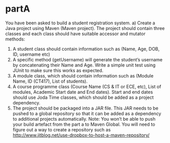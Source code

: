 # partA

You have been asked to build a student registration system.
a)	Create a Java project using Maven (Maven project). The project should contain three classes and each class should have suitable accessor and mutator methods:
  1.	A student class should contain information such as (Name, Age, DOB, ID, username etc) 
  2.	A specific method (getUsername) will generate the student’s username by concatenating their Name and Age. Write a simple unit test using JUnit to make sure this works as expected. 
  3.	A module class, which should contain information such as (Module Name, ID (CT417), List of students).
  4.	A course programme class (Course Name (CS & IT or ECE, etc), List of modules, Academic Start date and End dates). Start and end dates should use Joda Time classes, which should be added as a project dependency.
  5.	The project should be packaged into a JAR file. This JAR needs to be pushed to a global repository so that it can be added as a dependency to additional projects automatically. Note: You won’t be able to push your build artefact from the part a to Maven Global. You will need to figure out a way to create a repository such as http://www.jitblog.net/use-dropbox-to-host-a-maven-repository/
